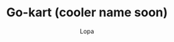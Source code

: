 ---
title: "Go-kart (cooler name soon)"
author: "Lopa"
description: "A custom-built, single-seat go-kart powered by a motorcycle engine"
created_at: "2024-05-29"
---